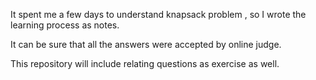 It spent me a few days to understand knapsack problem , so I wrote the learning process as notes.

It can be sure that all the answers were accepted by online judge.

This repository will include relating questions as exercise as well.
